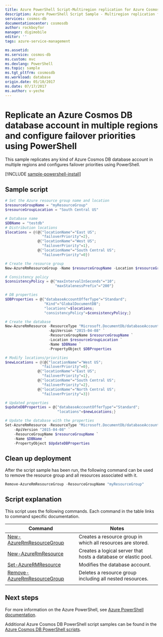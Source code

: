 ```yaml
---
title: Azure PowerShell Script-Multiregion replication for Azure Cosmos DB | Azure
description: Azure PowerShell Script Sample - Multiregion replication for Azure Cosmos DB
services: cosmos-db
documentationcenter: cosmosdb
author: rockboyfor
manager: digimobile
editor: ''
tags: azure-service-management

ms.assetid:
ms.service: cosmos-db
ms.custom: mvc
ms.devlang: PowerShell
ms.topic: sample
ms.tgt_pltfrm: cosmosdb
ms.workload: database
origin.date: 05/10/2017
ms.date: 07/17/2017
ms.author: v-yeche
---
```


# Replicate an Azure Cosmos DB database account in multiple regions and configure failover priorities using PowerShell

This sample replicates any kind of Azure Cosmos DB database account in multiple regions and configures failover priorities using PowerShell. 

[!INCLUDE [sample-powershell-install](../../../includes/sample-powershell-install-no-ssh.md)]

## Sample script

```powershell
# Set the Azure resource group name and location
$resourceGroupName = "myResourceGroup"
$resourceGroupLocation = "South Central US"

# Database name
$DBName = "testdb"
# Distribution locations
$locations = @(@{"locationName"="East US"; 
                 "failoverPriority"=2},
               @{"locationName"="West US"; 
                 "failoverPriority"=1},
               @{"locationName"="South Central US"; 
                 "failoverPriority"=0})

# Create the resource group
New-AzureRmResourceGroup -Name $resourceGroupName -Location $resourceGroupLocation

# Consistency policy
$consistencyPolicy = @{"maxIntervalInSeconds"="10"; 
                       "maxStalenessPrefix"="200"}

# DB properties
$DBProperties = @{"databaseAccountOfferType"="Standard";
                  "Kind"="GlobalDocumentDB"; 
                  "locations"=$locations; 
                  "consistencyPolicy"=$consistencyPolicy;}

# Create the database
New-AzureRmResource -ResourceType "Microsoft.DocumentDb/databaseAccounts" `
                    -ApiVersion "2015-04-08" `
                    -ResourceGroupName $resourceGroupName `
                    -Location $resourceGroupLocation `
                    -Name $DBName `
                    -PropertyObject $DBProperties

# Modify locations/priorities
$newLocations = @(@{"locationName"="West US"; 
                 "failoverPriority"=0},
               @{"locationName"="East US"; 
                 "failoverPriority"=1},
               @{"locationName"="South Central US"; 
                 "failoverPriority"=2},
               @{"locationName"="North Central US";
                 "failoverPriority"=3})

# Updated properties
$updateDBProperties = @{"databaseAccountOfferType"="Standard";
                        "locations"=$newLocations;}

# Update the database with the properties
Set-AzureRmResource -ResourceType "Microsoft.DocumentDb/databaseAccounts" `
    -ApiVersion "2015-04-08" `
    -ResourceGroupName $resourceGroupName `
    -Name $DBName `
    -PropertyObject $UpdateDBProperties

```

## Clean up deployment

After the script sample has been run, the following command can be used to remove the resource group and all resources associated with it.

```powershell
Remove-AzureRmResourceGroup -ResourceGroupName "myResourceGroup"
```

## Script explanation

This script uses the following commands. Each command in the table links to command specific documentation.

| Command | Notes |
|---|---|
| [New-AzureRmResourceGroup](https://docs.microsoft.com/zh-cn/powershell/resourcemanager/azurerm.resources/v3.5.0/new-azurermresourcegroup) | Creates a resource group in which all resources are stored. |
| [New-AzureRmResource](https://docs.microsoft.com/zh-cn/powershell/module/azurerm.resources/new-azurermresource?view=azurermps-3.8.0) | Creates a logical server that hosts a database or elastic pool. |
| [Set-AzureRMResource](https://docs.microsoft.com/zh-cn/powershell/module/azurerm.resources/set-azurermresource?view=azurermps-3.8.0) | Modifies the database account. |
| [Remove-AzureRmResourceGroup](https://docs.microsoft.com/zh-cn/powershell/resourcemanager/azurerm.resources/v3.5.0/remove-azurermresourcegroup) | Deletes a resource group including all nested resources. |
|||

## Next steps

For more information on the Azure PowerShell, see [Azure PowerShell documentation](https://docs.microsoft.com/zh-cn/powershell/).

Additional Azure Cosmos DB PowerShell script samples can be found in the [Azure Cosmos DB PowerShell scripts](../powershell-samples.md).